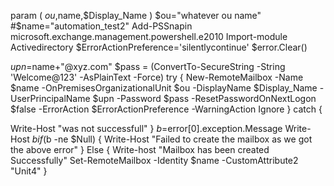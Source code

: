
param (
   $ou,$name,$Display_Name
)
$ou="whatever ou name"
#$name="automation_test2"
Add-PSSnapin microsoft.exchange.management.powershell.e2010
Import-module Activedirectory
$ErrorActionPreference='silentlycontinue'
$error.Clear()

$upn=$name+"@xyz.com"
$pass = (ConvertTo-SecureString -String 'Welcome@123' -AsPlainText -Force)
try
{
New-RemoteMailbox -Name $name -OnPremisesOrganizationalUnit $ou -DisplayName $Display_Name -UserPrincipalName $upn -Password $pass -ResetPasswordOnNextLogon $false -ErrorAction $ErrorActionPreference -WarningAction Ignore
}
catch
{

Write-Host "was not successfull"
}
$b=$error[0].exception.Message 
Write-Host $b
if ($b -ne $Null)
{
Write-Host "Failed to create the mailbox as we got the above error" 
}
Else {
Write-host "Mailbox has been created Successfully"
Set-RemoteMailbox -Identity $name -CustomAttribute2 "Unit4"
}






